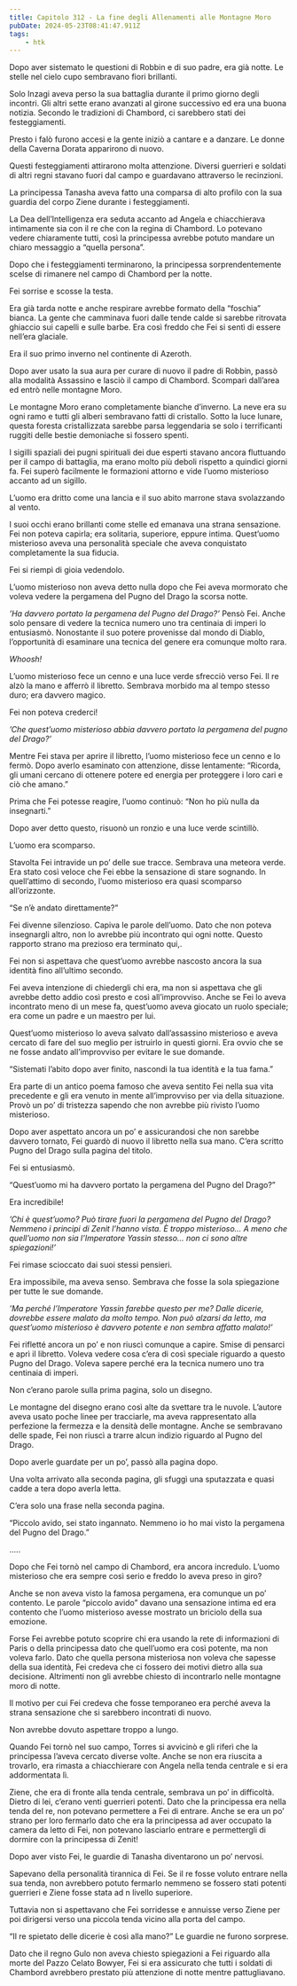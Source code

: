 ```yaml
---
title: Capitolo 312 - La fine degli Allenamenti alle Montagne Moro
pubDate: 2024-05-23T08:41:47.911Z
tags:
    - htk
---
```


Dopo aver sistemato le questioni di Robbin e di suo padre, era già notte. Le stelle nel cielo cupo sembravano fiori brillanti.

Solo Inzagi aveva perso la sua battaglia durante il primo giorno degli incontri. Gli altri sette erano avanzati al girone successivo ed era una buona notizia. Secondo le tradizioni di Chambord, ci sarebbero stati dei festeggiamenti.

Presto i falò furono accesi e la gente iniziò a cantare e a danzare. Le donne della Caverna Dorata apparirono di nuovo.

Questi festeggiamenti attirarono molta attenzione. Diversi guerrieri e soldati di altri regni stavano fuori dal campo e guardavano attraverso le recinzioni.

La principessa Tanasha aveva fatto una comparsa di alto profilo con la sua guardia del corpo Ziene durante i festeggiamenti.

La Dea dell’Intelligenza era seduta accanto ad Angela e chiacchierava intimamente sia con il re che con la regina di Chambord. Lo potevano vedere chiaramente tutti, così la principessa avrebbe potuto mandare un chiaro messaggio a “quella persona”.

Dopo che i festeggiamenti terminarono, la principessa sorprendentemente scelse di rimanere nel campo di Chambord per la notte.

Fei sorrise e scosse la testa.

Era già tarda notte e anche respirare avrebbe formato della “foschia” bianca. La gente che camminava fuori dalle tende calde si sarebbe ritrovata ghiaccio sui capelli e sulle barbe. Era così freddo che Fei si sentì di essere nell’era glaciale.

Era il suo primo inverno nel continente di Azeroth.

Dopo aver usato la sua aura per curare di nuovo il padre di Robbin, passò alla modalità Assassino e lasciò il campo di Chambord. Scomparì dall’area ed entrò nelle montagne Moro.

Le montagne Moro erano completamente bianche d’inverno. La neve era su ogni ramo e tutti gli alberi sembravano fatti di cristallo. Sotto la luce lunare, questa foresta cristallizzata sarebbe parsa leggendaria se solo i terrificanti ruggiti delle bestie demoniache si fossero spenti.

I sigilli spaziali dei pugni spirituali dei due esperti stavano ancora fluttuando per il campo di battaglia, ma erano molto più deboli rispetto a quindici giorni fa. Fei superò facilmente le formazioni attorno e vide l’uomo misterioso accanto ad un sigillo.

L’uomo era dritto come una lancia e il suo abito marrone stava svolazzando al vento.

I suoi occhi erano brillanti come stelle ed emanava una strana sensazione. Fei non poteva capirla; era solitaria, superiore, eppure intima. Quest’uomo misterioso aveva una personalità speciale che aveva conquistato completamente la sua fiducia.

Fei si riempì di gioia vedendolo.

L’uomo misterioso non aveva detto nulla dopo che Fei aveva mormorato che voleva vedere la pergamena del Pugno del Drago la scorsa notte.

<em>’Ha davvero portato la pergamena del Pugno del Drago?’</em> Pensò Fei. Anche solo pensare di vedere la tecnica numero uno tra centinaia di imperi lo entusiasmò. Nonostante il suo potere provenisse dal mondo di Diablo, l’opportunità di esaminare una tecnica del genere era comunque molto rara.

<em>Whoosh!</em>

L’uomo misterioso fece un cenno e una luce verde sfrecciò verso Fei. Il re alzò la mano e afferrò il libretto. Sembrava morbido ma al tempo stesso duro; era davvero magico.

Fei non poteva crederci!

<em>’Che quest’uomo misterioso abbia davvero portato la pergamena del pugno del Drago?’</em>

Mentre Fei stava per aprire il libretto, l’uomo misterioso fece un cenno e lo fermò. Dopo averlo esaminato con attenzione, disse lentamente: “Ricorda, gli umani cercano di ottenere potere ed energia per proteggere i loro cari e ciò che amano.”

Prima che Fei potesse reagire, l’uomo continuò: “Non ho più nulla da insegnarti.”

Dopo aver detto questo, risuonò un ronzio e una luce verde scintillò.

L’uomo era scomparso.

Stavolta Fei intravide un po’ delle sue tracce. Sembrava una meteora verde. Era stato così veloce che Fei ebbe la sensazione di stare sognando. In quell’attimo di secondo, l’uomo misterioso era quasi scomparso all’orizzonte.

“Se n’è andato direttamente?”

Fei divenne silenzioso. Capiva le parole dell’uomo. Dato che non poteva insegnargli altro, non lo avrebbe più incontrato qui ogni notte. Questo rapporto strano ma prezioso era terminato qui,.

Fei non si aspettava che quest’uomo avrebbe nascosto ancora la sua identità fino all’ultimo secondo.

Fei aveva intenzione di chiedergli chi era, ma non si aspettava che gli avrebbe detto addio così presto e così all’improvviso. Anche se Fei lo aveva incontrato meno di un mese fa, quest’uomo aveva giocato un ruolo speciale; era come un padre e un maestro per lui.

Quest’uomo misterioso lo aveva salvato dall’assassino misterioso e aveva cercato di fare del suo meglio per istruirlo in questi giorni. Era ovvio che se ne fosse andato all’improvviso per evitare le sue domande.

“Sistemati l’abito dopo aver finito, nascondi la tua identità e la tua fama.”

Era parte di un antico poema famoso che aveva sentito Fei nella sua vita precedente e gli era venuto in mente all’improvviso per via della situazione. Provò un po’ di tristezza sapendo che non avrebbe più rivisto l’uomo misterioso.

Dopo aver aspettato ancora un po’ e assicurandosi che non sarebbe davvero tornato, Fei guardò di nuovo il libretto nella sua mano. C’era scritto Pugno del Drago sulla pagina del titolo.

Fei si entusiasmò.

“Quest’uomo mi ha davvero portato la pergamena del Pugno del Drago?”

Era incredibile!

<em>’Chi è quest’uomo? Può tirare fuori la pergamena del Pugno del Drago? Nemmeno i principi di Zenit l’hanno vista. È troppo misterioso… A meno che quell’uomo non sia l’Imperatore Yassin stesso… non ci sono altre spiegazioni!’</em>

Fei rimase scioccato dai suoi stessi pensieri.

Era impossibile, ma aveva senso. Sembrava che fosse la sola spiegazione per tutte le sue domande.

<em>’Ma perché l’Imperatore Yassin farebbe questo per me? Dalle dicerie, dovrebbe essere malato da molto tempo. Non può alzarsi da letto, ma quest’uomo misterioso è davvero potente e non sembra affatto malato!’</em>

Fei rifletté ancora un po’ e non riuscì comunque a capire. Smise di pensarci e aprì il libretto. Voleva vedere cosa c’era di così speciale riguardo a questo Pugno del Drago. Voleva sapere perché era la tecnica numero uno tra centinaia di imperi.

Non c’erano parole sulla prima pagina, solo un disegno.

Le montagne del disegno erano così alte da svettare tra le nuvole. L’autore aveva usato poche linee per tracciarle, ma aveva rappresentato alla perfezione la fermezza e la densità delle montagne. Anche se sembravano delle spade, Fei non riuscì a trarre alcun indizio riguardo al Pugno del Drago.

Dopo averle guardate per un po’, passò alla pagina dopo.

Una volta arrivato alla seconda pagina, gli sfuggì una sputazzata e quasi cadde a tera dopo averla letta.

C’era solo una frase nella seconda pagina.

“Piccolo avido, sei stato ingannato. Nemmeno io ho mai visto la pergamena del Pugno del Drago.”

…..

Dopo che Fei tornò nel campo di Chambord, era ancora incredulo. L’uomo misterioso che era sempre così serio e freddo lo aveva preso in giro?

Anche se non aveva visto la famosa pergamena, era comunque un po’ contento. Le parole “piccolo avido” davano una sensazione intima ed era contento che l’uomo misterioso avesse mostrato un briciolo della sua emozione.

Forse Fei avrebbe potuto scoprire chi era usando la rete di informazioni di Paris o della principessa dato che quell’uomo era così potente, ma non voleva farlo. Dato che quella persona misteriosa non voleva che sapesse della sua identità, Fei credeva che ci fossero dei motivi dietro alla sua decisione. Altrimenti non gli avrebbe chiesto di incontrarlo nelle montagne moro di notte.

Il motivo per cui Fei credeva che fosse temporaneo era perché aveva la strana sensazione che si sarebbero incontrati di nuovo.

Non avrebbe dovuto aspettare troppo a lungo.

Quando Fei tornò nel suo campo, Torres si avvicinò e gli riferì che la principessa l’aveva cercato diverse volte. Anche se non era riuscita a trovarlo, era rimasta a chiacchierare con Angela nella tenda centrale e si era addormentata lì.

Ziene, che era di fronte alla tenda centrale, sembrava un po’ in difficoltà. Dietro di lei, c’erano venti guerrieri potenti. Dato che la principessa era nella tenda del re, non potevano permettere a Fei di entrare. Anche se era un po’ strano per loro fermarlo dato che era la principessa ad aver occupato la camera da letto di Fei, non potevano lasciarlo entrare e permettergli di dormire con la principessa di Zenit!

Dopo aver visto Fei, le guardie di Tanasha diventarono un po’ nervosi.

Sapevano della personalità tirannica di Fei. Se il re fosse voluto entrare nella sua tenda, non avrebbero potuto fermarlo nemmeno se fossero stati potenti guerrieri e Ziene fosse stata ad n livello superiore.

Tuttavia non si aspettavano che Fei sorridesse e annuisse verso Ziene per poi dirigersi verso una piccola tenda vicino alla porta del campo.

“Il re spietato delle dicerie è così alla mano?” Le guardie ne furono sorprese.

Dato che il regno Gulo non aveva chiesto spiegazioni a Fei riguardo alla morte del Pazzo Celato Bowyer, Fei si era assicurato che tutti i soldati di Chambord avrebbero prestato più attenzione di notte mentre pattugliavano.




